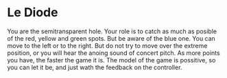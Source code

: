 # Le Diode

You are the semitransparent hole.
Your role is to catch as much as posible
of the red, yellow and green spots.
But be aware of the blue one.
You can move to the left or to the right.
But do not try to move over the extreme position,
or you will hear the anoing sound of concert pitch.
As more points you have, the faster the game it is.
The model of the game is possitive, so you can let it be,
and just wath the feedback on the controller.
